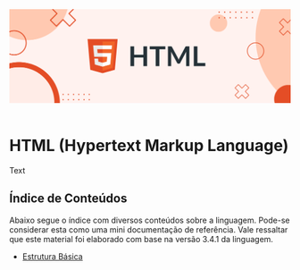 <div align="center">
  <a href="https://github.com/joseferreira-dev/my-study-notes/tree/main/html"><img src="banner_html.png"></a>
</div>
<br>

# HTML (Hypertext Markup Language)

Text

## Índice de Conteúdos

Abaixo segue o índice com diversos conteúdos sobre a linguagem. Pode-se considerar esta como uma mini documentação de referência. Vale ressaltar que este material foi elaborado com base na versão 3.4.1 da linguagem.

- [Estrutura Básica](./contents/01-estrutura/README.md)
